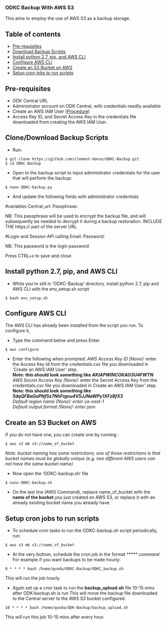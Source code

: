 ### ODKC Backup With AWS S3
This aims to employ the use of AWS S3 as a backup storage.
## Table of contents
* [Pre-requisites](#pre-requisites)
* [Download Backup Scripts](#Download-Backup-Scripts)
* [Install python 2.7, pip, and AWS CLI](#Install-python-2-7--pip--and-AWS-CLI)
* [Configure AWS CLI](#Configure-AWS-CLI)
* [Create an S3 Bucket on AWS](#Create-an-S3-Bucket-on-AWS)
* [Setup cron jobs to run scripts](#Setup-cron-jobs-to-run-scripts)

## Pre-requisites
* ODK Central URL
* Administrator account on ODK Central, with credentials readily available
* Create an AWS IAM User ([Procedure](https://aws.amazon.com/getting-started/hands-on/backup-to-s3-cli/))
* Access Key ID, and Secret Access Key in the credentials file downloaded from creating the AWS IAM User.


## Clone/Download Backup Scripts
* Run:
```
$ git clone https://github.com/clement-danso/ODKC-Backup.git
$ cd ODKC-Backup
```

* Open to the backup script to input administrator credentials for the user that will perform the backup:
```
$ nano ODKC-backup.py
```
* And update the following fields with administrator credentials

#variables
Central_url: 
Passphrase:

NB: This passphrase will be used to encrypt the backup file, and will subsequently be needed to decrypt it during a backup restoration.
INCLUDE THE https:// part of the server URL


#Login and Session API calling
Email:
Password:

NB: This password is the login password

Press CTRL+x to save and close



## Install python 2.7, pip, and AWS CLI
* While you’re still in ‘ODKC-Backup’ directory, install python 2.7,  pip and AWS CLI with the env_setup.sh script
```
$ bash env_setup.sh
```

## Configure AWS CLI
The AWS CLI has already been installed from the script you run. To configure it,
* Type the command below and press Enter.
```
$ aws configure
```
* Enter the following when prompted:
_AWS Access Key ID [None]:_ enter the Access Key Id from the credentials.csv file you downloaded in ‘Create an AWS IAM User’ step.  
**Note: this should look something like _AKIAPWINCOKAO3U4FWTN_**  
_AWS Secret Access Key [None]:_ enter the Secret Access Key from the credentials.csv file you downloaded in Create an AWS IAM User’ step.  
**Note: this should look something like _5dqQFBaGuPNf5z7NhFrgou4V5JJNaWPy1XFzBfX3_**  
_Default region name [None]: enter us-east-1_  
_Default output format [None]: enter json_  

## Create an S3 Bucket on AWS
If you do not have one, you can create one by running :
```
$ aws s3 mb s3://name_of_bucket
```
_Note: bucket naming has some restrictions; one of those restrictions is that bucket names must be globally unique (e.g. two different AWS users can not have the same bucket name)_

* Now open the ‘ODKC-backup.sh’ file
```
$ nano ODKC-backup.sh
```
* On the last line (AWS Command), replace name_of_bucket with the **name of the bucket** you just created on AWS S3, or replace it with an already existing bucket name you already have.


## Setup cron jobs to run scripts
* To schedule cron tasks to run the ODKC-backup.sh script periodically, run:
```
$ aws s3 mb s3://name_of_bucket
```

* At the very bottom, schedule the cron job in the format _***** command_
For example if you want backups to be made hourly:
```
0 * * * * bash /home/quoda/ODKC-Backup/ODKC_backup.sh
```
This will run the job hourly.

* Again set up a cron task to run the **backup_upload.sh** file 10-15 mins after ODK-backup.sh is run
This will move the backup file downloaded to the Central server to the AWS S3 bucket configured.

```
10 * * * * bash /home/quoda/ODK-Backup/backup_upload.sh
```

This will run this job 10-15 mins after every hour.
